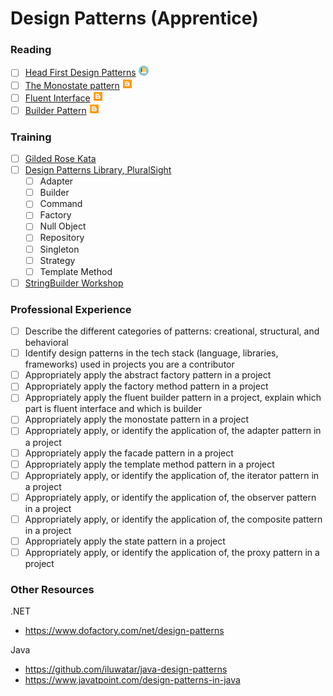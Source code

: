 # Design Patterns (Apprentice)

### Reading
- [ ] [Head First Design Patterns](https://www.amazon.com/Head-First-Design-Patterns-Brain-Friendly/dp/0596007124) <img src="../images/book.png" width="16" height="16"/>
- [ ] [The Monostate pattern](https://www.simplethread.com/the-monostate-pattern/) <img src="../images/blog.png" width="16" height="16"/>
- [ ] [Fluent Interface](https://martinfowler.com/bliki/FluentInterface.html) <img src="../images/blog.png" width="16" height="16"/>
- [ ] [Builder Pattern](https://www.geeksforgeeks.org/builder-design-pattern/) <img src="../images/blog.png" width="16" height="16"/>

### Training
- [ ] [Gilded Rose Kata](https://github.com/emilybache/GildedRose-Refactoring-Kata)
- [ ] [Design Patterns Library, PluralSight](https://www.pluralsight.com/courses/patterns-library)
  - [ ] Adapter
  - [ ] Builder
  - [ ] Command
  - [ ] Factory
  - [ ] Null Object
  - [ ] Repository
  - [ ] Singleton
  - [ ] Strategy
  - [ ] Template Method
- [ ] [StringBuilder Workshop](../exercises/string_builder_workshop.md)

### Professional Experience
- [ ] Describe the different categories of patterns: creational, structural, and behavioral
- [ ] Identify design patterns in the tech stack (language, libraries, frameworks) used in projects you are a contributor
- [ ] Appropriately apply the abstract factory pattern in a project
- [ ] Appropriately apply the factory method pattern in a project
- [ ] Appropriately apply the fluent builder pattern in a project, explain which part is fluent interface and which is builder
- [ ] Appropriately apply the monostate pattern in a project
- [ ] Appropriately apply, or identify the application of, the adapter pattern in a project
- [ ] Appropriately apply the facade pattern in a project
- [ ] Appropriately apply the template method pattern in a project
- [ ] Appropriately apply, or identify the application of, the iterator pattern in a project
- [ ] Appropriately apply, or identify the application of, the observer pattern in a project
- [ ] Appropriately apply, or identify the application of, the composite pattern in a project
- [ ] Appropriately apply the state pattern in a project
- [ ] Appropriately apply, or identify the application of, the proxy pattern in a project

### Other Resources

.NET
* https://www.dofactory.com/net/design-patterns

Java
* https://github.com/iluwatar/java-design-patterns
* https://www.javatpoint.com/design-patterns-in-java
